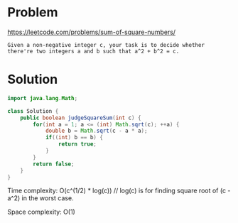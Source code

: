 # Problem
https://leetcode.com/problems/sum-of-square-numbers/
```
Given a non-negative integer c, your task is to decide whether there're two integers a and b such that a^2 + b^2 = c.
```

# Solution
```java
import java.lang.Math;

class Solution {
    public boolean judgeSquareSum(int c) {
        for(int a = 1; a <= (int) Math.sqrt(c); ++a) {
            double b = Math.sqrt(c - a * a);
            if((int) b == b) {
                return true;
            }
        }
        return false;
    }
}
```

Time complexity: O(c^(1/2) * log(c)) // log(c) is for finding square root of (c - a^2) in the worst case.

Space complexity: O(1)
